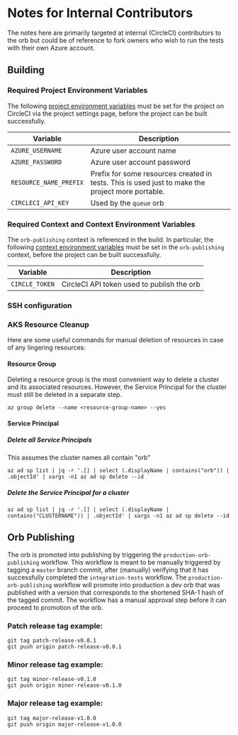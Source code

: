 # Notes for Internal Contributors

The notes here are primarily targeted at internal (CircleCI) contributors to the orb but could be of reference to fork owners who wish to run the tests with their own Azure account.

## Building

### Required Project Environment Variables

The following [project environment variables](https://circleci.com/docs/2.0/env-vars/#setting-an-environment-variable-in-a-project) must be set for the project on CircleCI via the project settings page, before the project can be built successfully.

| Variable                       | Description                      |
| -------------------------------| ---------------------------------|
| `AZURE_USERNAME`            | Azure user account name              |
| `AZURE_PASSWORD`        | Azure user account password              |
| `RESOURCE_NAME_PREFIX`     | Prefix for some resources created in tests. This is used just to make the project more portable.                |
| `CIRCLECI_API_KEY`             | Used by the `queue` orb          |

### Required Context and Context Environment Variables

The `orb-publishing` context is referenced in the build. In particular, the following [context environment variables](https://circleci.com/docs/2.0/env-vars/#setting-an-environment-variable-in-a-context) must be set in the `orb-publishing` context, before the project can be built successfully.

| Variable                       | Description                      |
| -------------------------------| ---------------------------------|
| `CIRCLE_TOKEN`                 | CircleCI API token used to publish the orb  |

### SSH configuration

### AKS Resource Cleanup

Here are some useful commands for manual deletion of resources in case of any lingering resources:

#### Resource Group

Deleting a resource group is the most convenient way to delete a cluster and its associated resources. However, the Service Principal for the cluster must still be deleted in a separate step.

```
az group delete --name <resource-group-name> --yes
```

#### Service Principal

##### Delete all Service Principals

This assumes the cluster names all contain "orb"

```
az ad sp list | jq -r '.[] | select (.displayName | contains("orb")) | .objectId' | xargs -n1 az ad sp delete --id
```

##### Delete the Service Principal for a cluster

```
az ad sp list | jq -r '.[] | select (.displayName | contains("CLUSTERNAME")) | .objectId' | xargs -n1 az ad sp delete --id
```

## Orb Publishing
The orb is promoted into publishing by triggering the `production-orb-publishing` workflow. This workflow is meant to be manually triggered by tagging a `master` branch commit, after (manually) verifying that it has successfully completed the `integration-tests` workflow. The `production-orb-publishing` workflow will promote into production a dev orb that was published with a version that corresponds to the shortened SHA-1 hash of the tagged commit. The workflow has a manual approval step before it can proceed to promotion of the orb.

### Patch release tag example:

```
git tag patch-release-v0.0.1
git push origin patch-release-v0.0.1
```

### Minor release tag example:

```
git tag minor-release-v0.1.0
git push origin minor-release-v0.1.0
```

### Major release tag example:

```
git tag major-release-v1.0.0
git push origin major-release-v1.0.0
```

